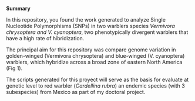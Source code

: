 **Summary**

In this repository, you found the work generated to analyze Single Nucleotide Polymorphisms (SNPs) in two warblers species *Vermivora chrysoptera and  V. cyanoptera*, two phenotypically divergent warblers that have a high rate of hibridization.

The principal aim for this repository was  compare genome variation in golden-winged (Vermivora chrysoptera) and blue-winged (V. cyanoptera) warblers, which hybridize across a broad zone of eastern North America (Fig 1).



The scripts generated for this proyect will serve as the basis for evaluate at genetic level to red warbler  (*Cardellina rubra*) an endemic species (with 3 subespecies) from Mexico as part of my doctoral project.


